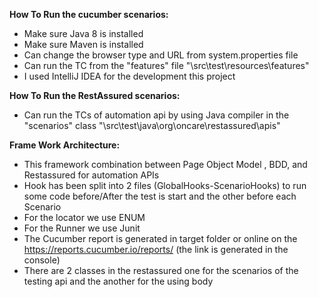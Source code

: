 **How To Run the cucumber scenarios:**
* Make sure Java 8 is installed
* Make sure Maven is installed
* Can change the browser type and URL from system.properties file
* Can run the TC from the "features" file "\src\test\resources\features"
* I used IntelliJ IDEA for the development this project

**How To Run the RestAssured scenarios:**
* Can run the TCs of automation api by using Java compiler in the "scenarios" class "\src\test\java\org\oncare\restassured\apis"

**Frame Work Architecture:**
* This framework combination between Page Object Model , BDD, and Restassured for automation APIs
* Hook has been split into 2 files (GlobalHooks-ScenarioHooks) to run some code before/After the test is start and the other before each Scenario
* For the locator we use ENUM
* For the Runner we use Junit
* The Cucumber report is generated in target folder or online on the  https://reports.cucumber.io/reports/ (the link is generated in the console)
* There are 2 classes in the restassured one for the scenarios of the testing api and the another for the using body
